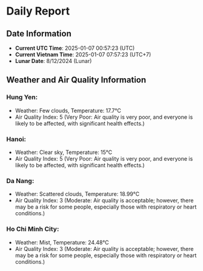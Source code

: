 # Daily Report
## Date Information
- **Current UTC Time**: 2025-01-07 00:57:23 (UTC)
- **Current Vietnam Time**: 2025-01-07 07:57:23 (UTC+7)
- **Lunar Date**: 8/12/2024 (Lunar)

## Weather and Air Quality Information

### Hung Yen:
- Weather: Few clouds, Temperature: 17.7°C
- Air Quality Index: 5 (Very Poor: Air quality is very poor, and everyone is likely to be affected, with significant health effects.)

### Hanoi:
- Weather: Clear sky, Temperature: 15°C
- Air Quality Index: 5 (Very Poor: Air quality is very poor, and everyone is likely to be affected, with significant health effects.)

### Da Nang:
- Weather: Scattered clouds, Temperature: 18.99°C
- Air Quality Index: 3 (Moderate: Air quality is acceptable; however, there may be a risk for some people, especially those with respiratory or heart conditions.)

### Ho Chi Minh City:
- Weather: Mist, Temperature: 24.48°C
- Air Quality Index: 3 (Moderate: Air quality is acceptable; however, there may be a risk for some people, especially those with respiratory or heart conditions.)
